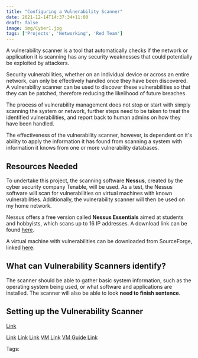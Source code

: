 ```yaml
---
title: "Configuring a Vulnerability Scanner"
date: 2021-12-14T14:37:34+11:00
draft: false
image: img/Cyber1.jpg
tags: ['Projects', 'Networking', 'Red Team']
---
```


A vulnerability scanner is a tool that automatically checks if the network or application it is scanning has any security weaknesses that could potentially be exploited by attackers.

Security vulnerabilities, whether on an individual device or across an entire network, can only be effectively handled once they have been discovered. A vulnerability scanner can be used to discover these vulnerabilities so that they can be patched, therefore reducing the likelihood of future breaches.

The process of vulnerability management does not stop or start with simply scanning the system or network, further steps need to be taken to treat the identified vulnerabilities, and report back to human admins on how they have been handled.

The effectiveness of the vulnerability scanner, however, is dependent on it's ability to apply the information it has found from scanning a system with information it knows from one or more vulnerability databases.

## Resources Needed

To undertake this project, the scanning software **Nessus**, created by the cyber security company Tenable, will be used. As a test, the Nessus software will scan for vulnerabilities on virtual machines with known vulnerabilities. Additionally, the vulnerability scanner will then be used on my home network.

Nessus offers a free version called **Nessus Essentials** aimed at students and hobbyists, which scans up to 16 IP addresses. A download link can be found [here](https://www.tenable.com/products/nessus).

A virtual machine with vulnerabilities can be downloaded from SourceForge, linked [here](https://sourceforge.net/directory/os:windows/?q=vulnerable+machine).

## What can Vulnerability Scanners identify?

The scanner should be able to gather basic system information, such as the operating system being used, or what software and applications are installed. The scanner will also be able to look **need to finish sentence**.

## Setting up the Vulnerability Scanner

[Link](https://cybercademy.org/setup-a-vulnerability-scanner-project-overview/)

[Link](https://www.securitymetrics.com/learn/vulnerability-scanning-101)
[Link](https://www.csoonline.com/article/3537230/what-are-vulnerability-scanners-and-how-do-they-work.html)
[Link](https://www.esecurityplanet.com/networks/vulnerability-scanning-what-it-is-and-how-to-do-it-right/)
[VM Link](https://sourceforge.net/projects/metasploitable/)
[VM Guide Link](https://docs.rapid7.com/metasploit/metasploitable-2-exploitability-guide/)

Tags:
